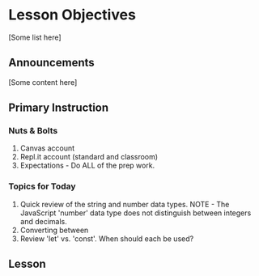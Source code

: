 # Lesson Objectives
[Some list here]

## Announcements
[Some content here]

## Primary Instruction
### Nuts & Bolts
1. Canvas account
1. Repl.it account (standard and classroom)
1. Expectations - Do ALL of the prep work.
### Topics for Today
1. Quick review of the string and number data types.  NOTE - The JavaScript 'number' data type does not distinguish between integers and decimals.
1. Converting between 
1. Review 'let' vs. 'const'. When should each be used? 

## Lesson